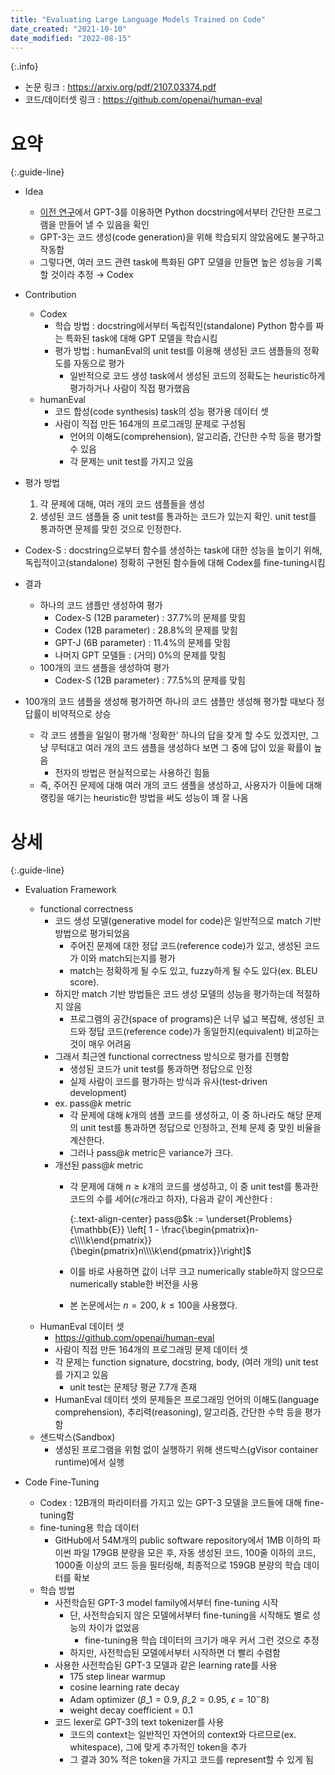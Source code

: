 ```yaml
---
title: "Evaluating Large Language Models Trained on Code"
date_created: "2021-10-10"
date_modified: "2022-08-15"
---
```


{:.info}
- 논문 링크 : <https://arxiv.org/pdf/2107.03374.pdf>
- 코드/데이터셋 링크 : <https://github.com/openai/human-eval>

# 요약

{:.guide-line}
- Idea
  - [이전 연구](https://arxiv.org/pdf/2005.14165.pdf)에서 GPT-3를 이용하면 Python docstring에서부터 간단한 프로그램을 만들어 낼 수 있음을 확인
  - GPT-3는 코드 생성(code generation)을 위해 학습되지 않았음에도 불구하고 작동함
  - 그렇다면, 여러 코드 관련 task에 특화된 GPT 모델을 만들면 높은 성능을 기록할 것이라 추정 → Codex

- Contribution
  - Codex
    - 학습 방법 : docstring에서부터 독립적인(standalone) Python 함수를 짜는 특화된 task에 대해 GPT 모델을 학습시킴
    - 평가 방법 : humanEval의 unit test를 이용해 생성된 코드 샘플들의 정확도를 자동으로 평가
      - 일반적으로 코드 생성 task에서 생성된 코드의 정확도는 heuristic하게 평가하거나 사람이 직접 평가했음
  - humanEval
    - 코드 합성(code synthesis) task의 성능 평가용 데이터 셋
    - 사람이 직접 만든 164개의 프로그래밍 문제로 구성됨
      - 언어의 이해도(comprehension), 알고리즘, 간단한 수학 등을 평가할 수 있음
      - 각 문제는 unit test를 가지고 있음

- 평가 방법
  1. 각 문제에 대해, 여러 개의 코드 샘플들을 생성
  2. 생성된 코드 샘플들 중 unit test를 통과하는 코드가 있는지 확인. unit test를 통과하면 문제를 맞힌 것으로 인정한다.

- Codex-S : docstring으로부터 함수를 생성하는 task에 대한 성능을 높이기 위해, 독립적이고(standalone) 정확히 구현된 함수들에 대해 Codex를 fine-tuning시킴

- 결과
  - 하나의 코드 샘플만 생성하여 평가
    - Codex-S (12B parameter) : 37.7%의 문제를 맞힘
    - Codex (12B parameter) : 28.8%의 문제를 맞힘
    - GPT-J (6B parameter) : 11.4%의 문제를 맞힘
    - 나머지 GPT 모델들 : (거의) 0%의 문제를 맞힘
  - 100개의 코드 샘플을 생성하여 평가
    - Codex-S (12B parameter) : 77.5%의 문제를 맞힘

- 100개의 코드 샘플을 생성해 평가하면 하나의 코드 샘플만 생성해 평가할 때보다 정답률이 비약적으로 상승
  - 각 코드 샘플을 일일이 평가해 '정확한' 하나의 답을 찾게 할 수도 있겠지만, 그냥 무턱대고 여러 개의 코드 샘플을 생성하다 보면 그 중에 답이 있을 확률이 높음
    - 전자의 방법은 현실적으로는 사용하긴 힘듦
  - 즉, 주어진 문제에 대해 여러 개의 코드 샘플을 생성하고, 사용자가 이들에 대해 랭킹을 매기는 heuristic한 방법을 써도 성능이 꽤 잘 나옴

# 상세

{:.guide-line}
- Evaluation Framework
  - functional correctness
    - 코드 생성 모델(generative model for code)은 일반적으로 match 기반 방법으로 평가되었음
      - 주어진 문제에 대한 정답 코드(reference code)가 있고, 생성된 코드가 이와 match되는지를 평가
      - match는 정확하게 될 수도 있고, fuzzy하게 될 수도 있다(ex. BLEU score).
    - 하지만 match 기반 방법들은 코드 생성 모델의 성능을 평가하는데 적절하지 않음
      - 프로그램의 공간(space of programs)은 너무 넓고 복잡해, 생성된 코드와 정답 코드(reference code)가 동일한지(equivalent) 비교하는 것이 매우 어려움
    - 그래서 최근엔 functional correctness 방식으로 평가를 진행함
      - 생성된 코드가 unit test를 통과하면 정답으로 인정
      - 실제 사람이 코드를 평가하는 방식과 유사(test-driven development)
    - ex. pass@$k$ metric
      - 각 문제에 대해 $k$개의 샘플 코드를 생성하고, 이 중 하나라도 해당 문제의 unit test를 통과하면 정답으로 인정하고, 전체 문제 중 맞힌 비율을 계산한다.
      - 그러나 pass@$k$ metric은 variance가 크다.
    - 개선된 pass@$k$ metric
      - 각 문제에 대해 $n \ge k$개의 코드를 생성하고, 이 중 unit test를 통과한 코드의 수를 세어($c$개라고 하자), 다음과 같이 계산한다 :
      
        {:.text-align-center}
        pass@$k := \underset{Problems}{\mathbb{E}} \left[ 1 - \frac{\begin{pmatrix}n-c\\\\k\end{pmatrix}}{\begin{pmatrix}n\\\\k\end{pmatrix}}\right]$ 
      
      - 이를 바로 사용하면 값이 너무 크고 numerically stable하지 않으므로 numerically stable한 버전을 사용
      - 본 논문에서는 $n=200$, $k \le 100$을 사용했다.
  - HumanEval 데이터 셋
    - <https://github.com/openai/human-eval>
    - 사람이 직접 만든 164개의 프로그래밍 문제 데이터 셋
    - 각 문제는 function signature, docstring, body, (여러 개의) unit test를 가지고 있음
      - unit test는 문제당 평균 7.7개 존재
    - HumanEval 데이터 셋의 문제들은 프로그래밍 언어의 이해도(language comprehension), 추리력(reasoning), 알고리즘, 간단한 수학 등을 평가함
  - 샌드박스(Sandbox)
    - 생성된 프로그램을 위험 없이 실행하기 위해 샌드박스(gVisor container runtime)에서 실행

- Code Fine-Tuning
  - Codex : 12B개의 파라미터를 가지고 있는 GPT-3 모델을 코드들에 대해 fine-tuning함
  - fine-tuning용 학습 데이터
    - GitHub에서 54M개의 public software repository에서 1MB 이하의 파이썬 파일 179GB 분량을 모은 후, 자동 생성된 코드, 100줄 이하의 코드, 1000줄 이상의 코드 등을 필터링해, 최종적으로 159GB 분량의 학습 데이터를 확보
  - 학습 방법
    - 사전학습된 GPT-3 model family에서부터 fine-tuning 시작
      - 단, 사전학습되지 않은 모델에서부터 fine-tuning을 시작해도 별로 성능의 차이가 없었음
        - fine-tuning용 학습 데이터의 크기가 매우 커서 그런 것으로 추정
      - 하지만, 사전학습된 모델에서부터 시작하면 더 빨리 수렴함
    - 사용한 사전학습된 GPT-3 모델과 같은 learning rate를 사용
      - 175 step linear warmup
      - cosine learning rate decay
      - Adam optimizer ($\beta\_1=0.9$, $\beta\_2=0.95$, $\epsilon=10^-8$)
      - weight decay coefficient = 0.1
    - 코드 lexer로 GPT-3의 text tokenizer를 사용
      - 코드의 context는 일반적인 자연어의 context와 다르므로(ex. whitespace), 그에 맞게 추가적인 token을 추가
      - 그 결과 30% 적은 token을 가지고 코드를 represent할 수 있게 됨


